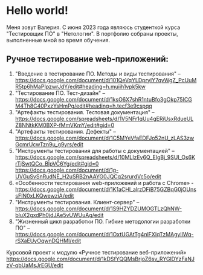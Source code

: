 # Hello world!

Меня зовут Валерия. 
С июня 2023 года являюсь студенткой курса "Тестировщик ПО" в "Нетологии".
В портфолио собраны проекты, выполненные мной во время обучения.

## Ручное тестирование web-приложений:
1.	"Введение в тестирование ПО. Методы и виды тестирования" – 
https://docs.google.com/document/d/101QeVqYLDprylY7qvWgZ_PcUuMR5tp6hMaPIpzwrJdY/edit#heading=h.muiih1vpk5kw 
2.	"Тестирование ПО. Тест-дизайн" – 
https://docs.google.com/document/d/1ksO6X7shR1ntuBfo3gOkp75ICGM4Th8C40PxzYsHmPg/edit#heading=h.tecf3e9cspqq
3.	"Артефакты тестирования. Тестовая документация" –
https://docs.google.com/spreadsheets/d/1V5NFr1qUu4gERiUsxRdueULZ8NNtkKM0BXP-fMmVKmY/edit#gid=0 
4.	"Артефакты тестирования. Дефекты" – 
https://docs.google.com/document/d/1C5MYeVfaEDFJo52nU_zLAS3zwGcmrUcwTzn9u_g9yrs/edit 
5.	"Инструменты тестирования для работы с документацией" – 
https://docs.google.com/spreadsheets/d/10MLlzEv6Q_ElgBj_9SUI_Os6KrTjSwtQCo_BlpVC6Yg/edit#gid=0 
https://docs.google.com/document/d/1g-UVGuSvSnRudNE_H2uSRB2nAAYG0JQCq2srurdVc5o/edit 
6.	 «Особенности тестирования web-приложений и работа с Chrome» - 
https://docs.google.com/document/d/1K1aCHl_alrzDFiB75GZBqG0jOUnssFIN0xLKQwewziA/edit 
7.	"Инструменты тестирования. Клиент-сервер" – 
https://docs.google.com/document/d/1S9HZYDZUMOGTLzQhNW-bluX2gxdPh0jdJAe5vUWUuAg/edit 
8.	"Жизненный цикл разработки ПО. Гибкие методологии разработки ПО" –
https://docs.google.com/document/d/1OxtUGAtTg4nlFXIqTzMAgylIWq-rSXaEUyOqwnDQHMI/edit 

Курсовой проект к модулю «Ручное тестирование веб-приложений»
https://docs.google.com/document/d/1kDSfYQQMsBrjoZ6sv_RYGlDYzFaNJzV-qbUaMsJrEGU/edit 


